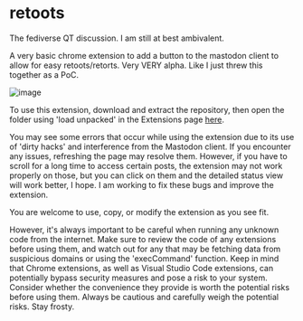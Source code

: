 # retoots

The fediverse QT discussion. I am still at best ambivalent. 

A very basic chrome extension to add a button to the mastodon client to allow for easy retoots/retorts. Very VERY alpha. Like I just threw this together as a PoC.

![image](https://user-images.githubusercontent.com/88434068/211160474-93b3644a-566f-4bdf-bcbd-408b403b3be2.png)

To use this extension, download and extract the repository, then open the folder using 'load unpacked' in the Extensions page [here](chrome://extensions). 

You may see some errors that occur while using the extension due to its use of 'dirty hacks' and interference from the Mastodon client. If you encounter any issues, refreshing the page may resolve them. However, if you have to scroll for a long time to access certain posts, the extension may not work properly on those, but you can click on them and the detailed status view will work better, I hope. I am working to fix these bugs and improve the extension. 

You are welcome to use, copy, or modify the extension as you see fit.

However, it's always important to be careful when running any unknown code from the internet. Make sure to review the code of any extensions before using them, and watch out for any that may be fetching data from suspicious domains or using the 'execCommand' function. Keep in mind that Chrome extensions, as well as Visual Studio Code extensions, can potentially bypass security measures and pose a risk to your system. Consider whether the convenience they provide is worth the potential risks before using them. Always be cautious and carefully weigh the potential risks. Stay frosty.
